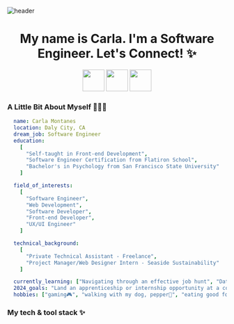 ![header](https://capsule-render.vercel.app/api?type=soft&color=auto&height=300&section=header&text=Hi%20Everyone!🙋🏻‍♀️&fontSize=50&animation=twinkling)

<h1 align='center'>My name is Carla. I'm a Software Engineer. Let's Connect! ✨</h1>
<div align='center'>
  <a href='https://www.linkedin.com/in/carla-montanes-018670102/'><img src='https://upload.wikimedia.org/wikipedia/commons/thumb/f/f8/LinkedIn_icon_circle.svg/768px-LinkedIn_icon_circle.svg.png' height='50'/></a>
  <a href='https://www.instagram.com/rui.code/'><img src='https://png.pngtree.com/png-clipart/20180626/ourmid/pngtree-instagram-icon-instagram-logo-png-image_3584852.png' height='50'/></a>
  <a href='https://medium.com/@ruixdsgn'><img src='https://cdn.freebiesupply.com/images/large/2x/medium-icon-white-on-black.png' height='50'/></a>
</div>

<h3>A Little Bit About Myself 👩🏻‍💻</h3>

```yaml
  name: Carla Montanes
  location: Daly City, CA
  dream_job: Software Engineer
  education:
    [
      "Self-taught in Front-end Development",
      "Software Engineer Certification from Flatiron School",
      "Bachelor's in Psychology from San Francisco State University"
    ]

  field_of_interests:
    [
      "Software Engineer",
      "Web Development",
      "Software Developer",
      "Front-end Developer",
      "UX/UI Engineer"
    ]

  technical_background:
    [
      "Private Technical Assistant - Freelance",
      "Project Manager/Web Designer Intern - Seaside Sustainability"
    ]

  currently_learning: ["Navigating through an effective job hunt", "Data Structures & Algorithms", "Deployment", "Networking"]
  2024_goals: "Land an apprenticeship or internship opportunity at a company that invests inexperienced software engineers"
  hobbies: ["gaming🎮", "walking with my dog, pepper🐶", "eating good food🍣"]
```

<h3>My tech & tool stack ✨</h3>
<p align='left'>
  
</p>
